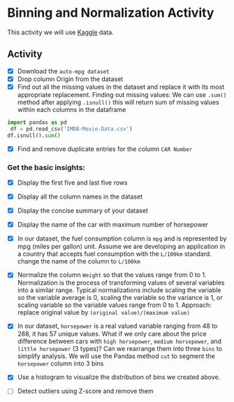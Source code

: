 # Binning and Normalization Activity
This activity we will use [Kaggle](https://www.kaggle.com/code/sachinrajput17/exploratory-data-analysis-for-automobile-data/notebook) data.

## Activity
- [x] Download the `auto-mpg dataset` 
- [x] Drop column Origin from the dataset
- [x] Find out all the missing values in the dataset and replace it with its most appropriate replacement. Finding out missing values: We can use `.sum()` method after applying `.isnull()` this will return sum of missing values within each columns in the dataframe
```python
import pandas as pd
 df = pd.read_csv('IMDB-Movie-Data.csv')
df.isnull().sum()
```
- [x] Find and remove duplicate entries for the column `CAR Number`
### Get the basic insights:
- [x] Display the first five and last five rows
- [x] Display all the column names in the dataset
- [x] Display the concise summary of your dataset
- [x] Display the name of the car with maximum number of horsepower
- [x] In our dataset, the fuel consumption column is `mpg` and is represented by mpg (miles per gallon) unit. Assume we are developing an application in a country that accepts fuel consumption with the `L/100km` standard. change the name of the column to `L/100km`
- [x] Normalize the column `Weight` so that the values range from 0 to 1. Normalization is the process of transforming values of several variables into a similar range. Typical normalizations include scaling the variable so the variable average is 0, scaling the variable so the variance is 1, or scaling variable so the variable values range from 0 to 1. Approach: replace original value by `(original value)/(maximum value)`
- [x] In our dataset, `horsepower` is a real valued variable ranging from 48 to 288, it has 57 unique values. What if we only care about the price difference between cars with `high horsepower`, `medium horsepower`, and `little horsepower` (3 types)? Can we rearrange them into three `bins` to simplify analysis. We will use the Pandas method `cut` to segment the `horsepower` column into 3 bins
- [x] Use a histogram to visualize the distribution of bins we created above.
- [ ] Detect outliers using Z-score and remove them


